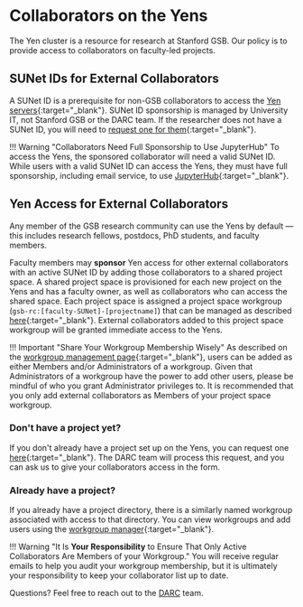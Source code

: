 # Collaborators on the Yens

The Yen cluster is a resource for research at Stanford GSB. Our policy is to provide access to collaborators on faculty-led projects.

## SUNet IDs for External Collaborators

A SUNet ID is a prerequisite for non-GSB collaborators to access the [Yen servers](/_getting_started/yen-servers){:target="_blank"}. SUNet ID sponsorship is managed by University IT, not Stanford GSB or the DARC team. If the researcher does not have a SUNet ID, you will need to [request one for them](https://uit.stanford.edu/service/sponsorship){:target="_blank"}.

!!! Warning "Collaborators Need Full Sponsorship to Use JupyterHub"
    To access the Yens, the sponsored collaborator will need a valid SUNet ID. While users with a valid SUNet ID can access the Yens, they must have full sponsorship, including email service, to use [JupyterHub](/_getting_started/jupyter/){:target="_blank"}.

## Yen Access for External Collaborators

Any member of the GSB research community can use the Yens by default — this includes research fellows, postdocs, PhD students, and faculty members.

Faculty members may **sponsor** Yen access for other external collaborators with an active SUNet ID by adding those collaborators to a shared project space. A shared project space is provisioned for each new project on the Yens and has a faculty owner, as well as collaborators who can access the shared space. Each project space is assigned a project space workgroup (`gsb-rc:[faculty-SUNet]-[projectname]`) that can be managed as described [here](/_policies/workgroups/?h=workgroup){:target="_blank"}. External collaborators added to this project space workgroup will be granted immediate access to the Yens.

!!! Important "Share Your Workgroup Membership Wisely"
    As described on the [workgroup management page](/_policies/workgroups/?h=workgroup){:target="_blank"}, users can be added as either Members and/or Administrators of a workgroup. Given that Administrators of a workgroup have the power to add other users, please be mindful of who you grant Administrator privileges to. It is recommended that you only add external collaborators as Members of your project space workgroup.

### Don't have a project yet?

If you don't already have a project set up on the Yens, you can request one [here](http://darc.stanford.edu/newstorage){:target="_blank"}. The DARC team will process this request, and you can ask us to give your collaborators access in the form.

### Already have a project?

If you already have a project directory, there is a similarly named workgroup associated with access to that directory. You can view workgroups and add users using the [workgroup manager](https://workgroup.stanford.edu/){:target="_blank"}.

!!! Warning "It Is **Your Responsibility** to Ensure That Only Active Collaborators Are Members of your Workgroup."
    You will receive regular emails to help you audit your workgroup membership, but it is ultimately your responsibility to keep your collaborator list up to date.

Questions? Feel free to reach out to the [DARC](mailto:gsb_darcresearch@stanford.edu) team.
